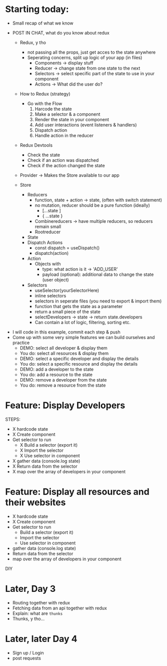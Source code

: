 # Starting today:

- Small recap of what we know
- POST IN CHAT, what do you know about redux

  - Redux, y tho

    - not passing all the props, just get acces to the state anywhere
    - Seperating concerns, split up logic of your app (in files)
      - Components -> display stuff
      - Reducer -> change state from one state to the next
      - Selectors -> select specific part of the state to use in your component
      - Actions -> What did the user do?

  - How to Redux (strategy)
    - Go with the Flow
      1. Harcode the state
      2. Make a selector & a component
      3. Render the state in your component
      4. Add user interactions (event listeners & handlers)
      5. Dispatch action
      6. Handle action in the reducer
  - Redux Devtools
    - Check the state
    - Check if an action was dispatched
    - Check if the action changed the state
  - Provider -> Makes the Store available to our app
  - Store
    - Reducers
      - function, state + action -> state, (often with switch statement)
      - no mutation, reducer should be a pure function (ideally)
        - [...state ]
        - { ...state }
      - Combinereducers -> have multiple reducers, so reducers remain small
      - Rootreducer
    - State
    - Dispatch Actions
      - const dispatch = useDispatch()
      - dispatch(action)
    - Action
      - Objects with
        - type: what action is it -> 'ADD_USER'
        - payload (optional): additional data to change the state (user object)
    - Selectors
      - useSelector(yourSelectorHere)
      - inline selectors
      - selectors in seperate files (you need to export & import them)
      - function that gets the state as a parameter
      - return a small piece of the state
      - selectDevelopers -> state -> return state.developers
      - Can contain a lot of logic, filtering, sorting etc.

* I will code in this example, commit each step & push
* Come up with some very simple features we can build ourselves and practice
  - DEMO: select all developer & display them
  - You do: select all resources & display them
  - DEMO: select a specific developer and display the details
  - You do: select a specific resource and display the details
  - DEMO: add a developer to the state
  - You do: add a resource to the state
  - DEMO: remove a developer from the state
  - You do: remove a resource from the state

# Feature: Display Developers

STEPS:

- X hardcode state
- X Create component
- Get selector to run
  - X Build a selector (export it)
  - X Import the selector
  - X Use selector in component
- X gather data (console.log state)
- X Return data from the selector
- X map over the array of developers in your component

# Feature: Display all resources and their websites

- X hardcode state
- X Create component
- Get selector to run
  - Build a selector (export it)
  - Import the selector
  - Use selector in component
- gather data (console.log state)
- Return data from the selector
- map over the array of developers in your component

DIY

# Later, Day 3

- Routing together with redux
- Fetching data from an api together with redux
- Explain: what are `thunks`
- Thunks, y tho...

# Later, later Day 4

- Sign up / Login
- post requests
